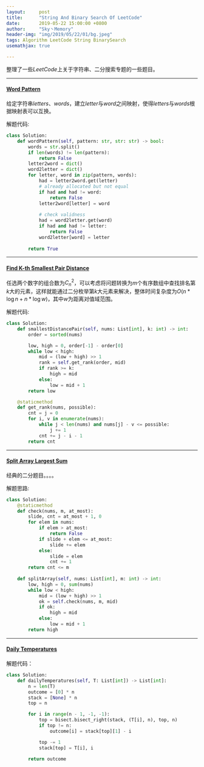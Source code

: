 ```yaml
---
layout:     post
title:      "String And Binary Search Of LeetCode"
date:       2019-05-22 15:00:00 +0800
author:     "Sky丶Memory"
header-img: "img/2019/05/22/01/bg.jpeg"
tags: Algorithm LeetCode String BinarySearch
usemathjax: true

---
```


整理了一些*LeetCode*上关于字符串、二分搜索专题的一些题目。

---

#### [Word Pattern](https://leetcode.com/problems/word-pattern/)

给定字符串*letters*、*words*，建立*letter*与*word*之间映射，使得*letters*与*words*根据映射表可以互换。

解题代码:

```python
class Solution:
    def wordPattern(self, pattern: str, str: str) -> bool:
        words = str.split()
        if len(words) != len(pattern):
            return False
        letter2word = dict()
        word2letter = dict()
        for letter, word in zip(pattern, words):
            had = letter2word.get(letter)
            # already allocated but not equal
            if had and had != word:
                return False
            letter2word[letter] = word
            
            # check validness
            had = word2letter.get(word)
            if had and had != letter:
                return False
            word2letter[word] = letter
        
        return True
```

---

#### [Find K-th Smallest Pair Distance](https://leetcode.com/problems/find-k-th-smallest-pair-distance/)

任选两个数字的组合数为$C_n^2$，可以考虑将问题转换为$m$个有序数组中查找排名第$k$大的元素，这样就能通过二分枚举第$k$大元素来解决，整体时间复杂度为$O(n* \log n+n* \log w)$，其中$w$为距离对值域范围。

解题代码:

```python
class Solution:
    def smallestDistancePair(self, nums: List[int], k: int) -> int:
        order = sorted(nums)

        low, high = 0, order[-1] - order[0]
        while low < high:
            mid = (low + high) >> 1
            rank = self.get_rank(order, mid)
            if rank >= k:
                high = mid
            else:
                low = mid + 1
        return low

    @staticmethod
    def get_rank(nums, possible):
        cnt = j = 0
        for i, v in enumerate(nums):
            while j < len(nums) and nums[j] - v <= possible:
                j += 1
            cnt += j - i - 1
        return cnt
```

---

#### [Split Array Largest Sum](https://leetcode.com/problems/split-array-largest-sum/)

经典的二分题目。。。。

解题思路:

```python
class Solution:
    @staticmethod
    def check(nums, m, at_most):
        slide, cnt = at_most + 1, 0
        for elem in nums:
            if elem > at_most:
                return False
            if slide + elem <= at_most:
                slide += elem
            else:
                slide = elem
                cnt += 1
        return cnt <= m
    
    def splitArray(self, nums: List[int], m: int) -> int:
        low, high = 0, sum(nums)
        while low < high:
            mid = (low + high) >> 1
            ok = self.check(nums, m, mid)
            if ok:
                high = mid
            else:
                low = mid + 1
        return high
```

---

#### [Daily Temperatures](https://leetcode.com/problems/daily-temperatures/)

解题代码：

```python
class Solution:
    def dailyTemperatures(self, T: List[int]) -> List[int]:
        n = len(T)
        outcome = [0] * n
        stack = [None] * n
        top = n

        for i in range(n - 1, -1, -1):
            top = bisect.bisect_right(stack, (T[i], n), top, n)
            if top != n:
                outcome[i] = stack[top][1] - i

            top -= 1
            stack[top] = T[i], i

        return outcome
```

